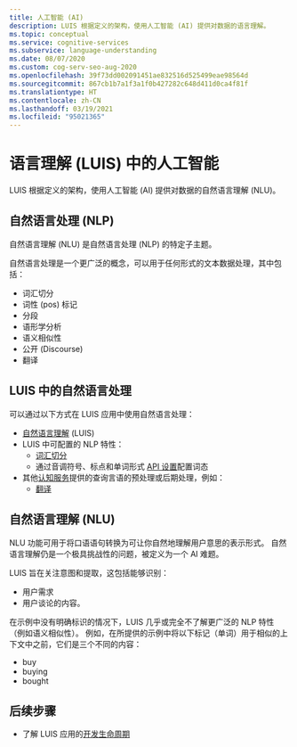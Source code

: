 ```yaml
---
title: 人工智能 (AI)
description: LUIS 根据定义的架构，使用人工智能 (AI) 提供对数据的语言理解。
ms.topic: conceptual
ms.service: cognitive-services
ms.subservice: language-understanding
ms.date: 08/07/2020
ms.custom: cog-serv-seo-aug-2020
ms.openlocfilehash: 39f73dd002091451ae832516d525499eae98564d
ms.sourcegitcommit: 867cb1b7a1f3a1f0b427282c648d411d0ca4f81f
ms.translationtype: HT
ms.contentlocale: zh-CN
ms.lasthandoff: 03/19/2021
ms.locfileid: "95021365"
---
```

# <a name="artificial-intelligence-in-language-understanding-luis"></a>语言理解 (LUIS) 中的人工智能

LUIS 根据定义的架构，使用人工智能 (AI) 提供对数据的自然语言理解 (NLU)。

## <a name="natural-language-processing-nlp"></a>自然语言处理 (NLP)

自然语言理解 (NLU) 是自然语言处理 (NLP) 的特定子主题。

自然语言处理是一个更广泛的概念，可以用于任何形式的文本数据处理，其中包括：

* 词汇切分
* 词性 (pos) 标记
* 分段
* 语形学分析
* 语义相似性
* 公开 (Discourse)
* 翻译

## <a name="natural-language-processing-in-luis"></a>LUIS 中的自然语言处理

可以通过以下方式在 LUIS 应用中使用自然语言处理：
* [自然语言理解](#natural-language-processing-nlp) (LUIS)
* LUIS 中可配置的 NLP 特性：
    * [词汇切分](luis-language-support.md#tokenization)
    * 通过音调符号、标点和单词形式 [API 设置](luis-reference-application-settings.md)配置词态
* 其他[认知服务](../what-are-cognitive-services.md)提供的查询言语的预处理或后期处理，例如：
    * [翻译](../translator/translator-info-overview.md)

## <a name="natural-language-understanding-nlu"></a>自然语言理解 (NLU)

NLU 功能可用于将口语语句转换为可让你自然地理解用户意思的表示形式。 自然语言理解仍是一个极具挑战性的问题，被定义为一个 AI 难题。

LUIS 旨在关注意图和提取，这包括能够识别：
* 用户需求
* 用户谈论的内容。

在示例中没有明确标识的情况下，LUIS 几乎或完全不了解更广泛的 NLP 特性（例如语义相似性）。 例如，在所提供的示例中将以下标记（单词）用于相似的上下文中之前，它们是三个不同的内容：

* buy
* buying
* bought

## <a name="next-steps"></a>后续步骤

* 了解 LUIS 应用的[开发生命周期](luis-concept-app-iteration.md)